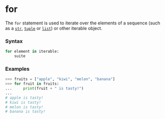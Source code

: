 # for

The `for` statement is used to iterate over the elements of a sequence (such as a [`str`](/built-in-types/str/), [`tuple`](/built-in-types/tuple/) or [`list`](/built-in-types/list/)) or other iterable object.

### Syntax

```python
for element in iterable:
    suite
```

### Examples

```python
>>> fruits = ["apple", "kiwi", "melon", "banana"]
>>> for fruit in fruits:
...     print(fruit + " is tasty!")
...
# apple is tasty!
# kiwi is tasty!
# melon is tasty!
# banana is tasty!
```
